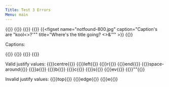 ```yaml
---
Title: Test 3 Errors
Menu: main
---
```


{{<figrow gallery=test1 justify="start" size=wrong debug=true >}}
{{<figset name="img20220824_095038_DRO-800.jpg" size=average title="<Grand Title>" alt="Alt's good" >}}
{{<figset image="img20220824_105444_DRO-800.jpg" position=top  >}}
{{<figset name="img20220826_105417_DRO-800.jpg" size=small >}}
{{<figset name="notfound-800.jpg" caption="Caption's are \"kool<>?'\"" title="Where's the title going? <>&'\"" >}}
{{</figrow>}}  

Captions:

{{<figrow gallery=test1 justify="start" size=small debug=true >}}
{{<figset name="img20220824_105444_DRO-800.jpg" caption="Long caption to make sure it's all hanging tothether" >}}
{{<figset name="img20220826_105417_DRO-800.jpg" caption="Flksajdf lksjd lskjdf lskdj lskdfj lsdkfj lskdjf lskdfj" >}}
{{</figrow>}}  

Valid justify values: 
{{<figrow gallery=test1 justify="centre" >}}centre{{</figrow>}}
{{<figrow gallery=test1 justify="left" >}}left{{</figrow>}}
{{<figrow gallery=test1 justify="r" >}}r{{</figrow>}}
{{<figrow gallery=test1 justify="end" >}}end{{</figrow>}}
{{<figrow gallery=test1 justify="space-around" >}}space-around{{</figrow>}}
{{<figrow gallery=test1 justify="a" >}}a{{</figrow>}}
{{<figrow gallery=test1 justify="b" >}}b{{</figrow>}}
{{<figrow gallery=test1 justify="c" >}}c{{</figrow>}}
{{<figrow gallery=test1 justify="s" >}}s{{</figrow>}}
{{<figrow gallery=test1 justify="ev" >}}ev{{</figrow>}}
{{<figrow gallery=test1 justify="" >}}""{{</figrow>}}

Invalid justify values: 
{{<figrow gallery=test1 justify="top" >}}top{{</figrow>}}
{{<figrow gallery=test1 justify="edge" >}}edge{{</figrow>}}
{{<figrow gallery=test1 justify="e" >}}e{{</figrow>}}
